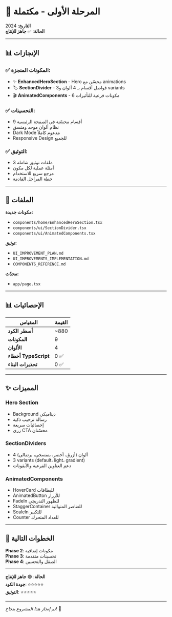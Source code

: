 # 🎉 المرحلة الأولى - مكتملة

**التاريخ**: 2024  
**الحالة**: ✅ **جاهز للإنتاج**

---

## 📊 الإنجازات

### ✅ المكونات المنجزة:
- ✨ **EnhancedHeroSection** - Hero محسّن مع animations
- 🏷️ **SectionDivider** - فواصل أقسام بـ 4 ألوان و3 variants
- 🎬 **AnimatedComponents** - 6 مكونات فرعية للتأثيرات

### ✅ التحسينات:
- 9 أقسام محسّنة في الصفحة الرئيسية
- نظام ألوان موحد ومتسق
- Dark Mode مدعوم كاملاً
- Responsive Design للجميع

### ✅ التوثيق:
- 3 ملفات توثيق شاملة
- أمثلة عملية لكل مكون
- مرجع سريع للاستخدام
- خطة المراحل القادمة

---

## 📁 الملفات

**مكونات جديدة:**
- `components/home/EnhancedHeroSection.tsx`
- `components/ui/SectionDivider.tsx`
- `components/ui/AnimatedComponents.tsx`

**توثيق:**
- `UI_IMPROVEMENT_PLAN.md`
- `UI_IMPROVEMENTS_IMPLEMENTATION.md`
- `COMPONENTS_REFERENCE.md`

**محدّث:**
- `app/page.tsx`

---

## 📊 الإحصائيات

| المقياس | القيمة |
|--------|--------|
| **أسطر الكود** | ~880 |
| **المكونات** | 9 |
| **الألوان** | 4 |
| **أخطاء TypeScript** | 0 ✅ |
| **تحذيرات البناء** | 0 ✅ |

---

## ✨ المميزات

### Hero Section
- Background ديناميكي
- رسالة ترحيب ذكية
- إحصائيات سريعة
- زري CTA محسّنان

### SectionDividers
- 4 ألوان (أزرق، أخضر، بنفسجي، برتقالي)
- 3 variants (default، light، gradient)
- دعم العناوين الفرعية والأيقونات

### AnimatedComponents
- HoverCard للبطاقات
- AnimatedButton للأزرار
- FadeIn للظهور التدريجي
- StaggerContainer للعناصر المتوالية
- ScaleIn للتكبير
- Counter للعداد المتحرك

---

## 🚀 الخطوات التالية

**Phase 2**: مكونات إضافية  
**Phase 3**: تحسينات متقدمة  
**Phase 4**: الصقل والتحسين  

---

**الحالة**: 🟢 **جاهز للإنتاج**  
**جودة الكود**: ⭐⭐⭐⭐⭐  
**التوثيق**: ⭐⭐⭐⭐⭐  

---

*تم إنجاز هذا المشروع بنجاح!* 🚀
